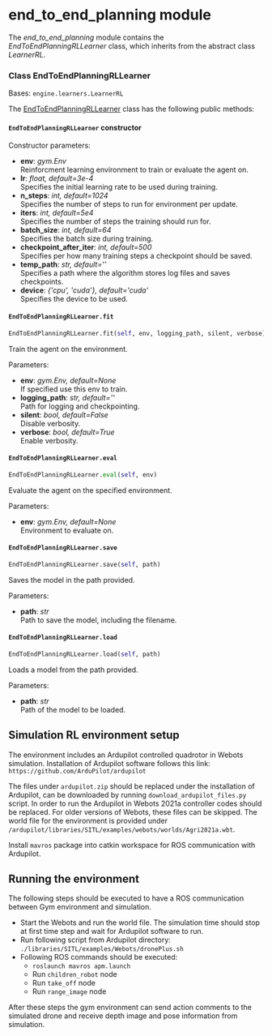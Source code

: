 # end_to_end_planning module

The *end_to_end_planning* module contains the *EndToEndPlanningRLLearner* class, which inherits from the abstract class *LearnerRL*.

### Class EndToEndPlanningRLLearner
Bases: `engine.learners.LearnerRL`



The [EndToEndPlanningRLLearner](/src/opendr/planning/end_to_end_planning/e2e_planning_learner.py) class has the following public methods:

#### `EndToEndPlanningRLLearner` constructor

Constructor parameters:

- **env**: *gym.Env*\
  Reinforcment learning environment to train or evaluate the agent on.
- **lr**: *float, default=3e-4*\
  Specifies the initial learning rate to be used during training.
- **n_steps**: *int, default=1024*\
  Specifies the number of steps to run for environment per update.
- **iters**: *int, default=5e4*\
  Specifies the number of steps the training should run for.
- **batch_size**: *int, default=64*\
  Specifies the batch size during training.
- **checkpoint_after_iter**: *int, default=500*\
  Specifies per how many training steps a checkpoint should be saved.
- **temp_path**: *str, default=''*\
  Specifies a path where the algorithm stores log files and saves checkpoints.
- **device**: *{'cpu', 'cuda'}, default='cuda'*\
  Specifies the device to be used.

#### `EndToEndPlanningRLLearner.fit`
```python
EndToEndPlanningRLLearner.fit(self, env, logging_path, silent, verbose)
```

Train the agent on the environment.

Parameters:

- **env**: *gym.Env, default=None*\
  If specified use this env to train.
- **logging_path**: *str, default=''*\
  Path for logging and checkpointing.
- **silent**: *bool, default=False*\
  Disable verbosity.
- **verbose**: *bool, default=True*\
  Enable verbosity.


#### `EndToEndPlanningRLLearner.eval`
```python
EndToEndPlanningRLLearner.eval(self, env)
```
Evaluate the agent on the specified environment.

Parameters:

- **env**: *gym.Env, default=None*\
  Environment to evaluate on.


#### `EndToEndPlanningRLLearner.save`
```python
EndToEndPlanningRLLearner.save(self, path)
```
Saves the model in the path provided.

Parameters:

- **path**: *str*\
  Path to save the model, including the filename.


#### `EndToEndPlanningRLLearner.load`
```python
EndToEndPlanningRLLearner.load(self, path)
```
Loads a model from the path provided.

Parameters:

- **path**: *str*\
  Path of the model to be loaded.




## Simulation RL environment setup

The environment includes an Ardupilot controlled quadrotor in Webots simulation. 
Installation of Ardupilot software follows this link: `https://github.com/ArduPilot/ardupilot`

The files under `ardupilot.zip` should be replaced under the installation of Ardupilot, can be downloaded by running `download_ardupilot_files.py` script.
In order to run the Ardupilot in Webots 2021a controller codes should be replaced. 
For older versions of Webots, these files can be skipped.
The world file for the environment is provided 
under `/ardupilot/libraries/SITL/examples/webots/worlds/Agri2021a.wbt`.

Install `mavros` package into catkin workspace for ROS communication with Ardupilot. 

## Running the environment

The following steps should be executed to have a ROS communication between Gym environment and simulation.
- Start the Webots and run the world file. The simulation time should stop at first time step and wait for Ardupilot software to run.
- Run following script from Ardupilot directory: `./libraries/SITL/examples/Webots/dronePlus.sh`
- Following ROS commands should be executed:
  - `roslaunch mavros apm.launch`
  - Run `children_robot` node
  - Run `take_off` node
  - Run `range_image` node

After these steps the gym environment can send action comments to the 
simulated drone and receive depth image and pose information from simulation. 


